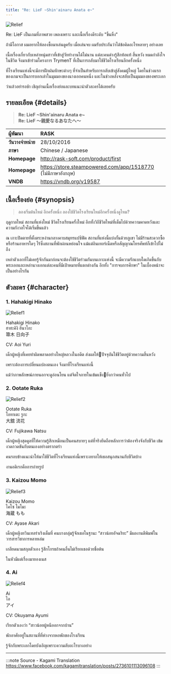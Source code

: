 ```yaml
---
title: "Re: LieF ~Shin'ainaru Anata e~"
---
```


![Relief](https://res.cloudinary.com/kagamiweb/image/upload/v1631554316/visualnovel/preview/relief.jpg)

Re: LieF เป็นเกมที่ภาพสวย เพลงเพราะ และเนื้อเรื่องดีระดับ "ขึ้นหิ้ง" 

ถ้ามีโอกาส ผมอยากให้ลองซื้อมาเล่นดูครับ เมื่อเล่นจบ ผมรับประกันว่าได้ข้อคิดอะไรหลายๆ อย่างเลย

เนื้อเรื่องเกี่ยวกับเหล่าหนุ่มสาวที่เข้าสู่วัยทำงานได้ไม่นาน แต่ละคนต่างรู้สึกท้อแท้ สิ้นหวัง หมดกำลังใจในชีวิต จึงมาเข้าร่วมโครงการ TrymenT ที่เป็นการกลับมาใช้ชีวิตโรงเรียนอีกครั้งหนึ่ง

ที่โรงเรียนแห่งนี้จะมีการฝึกฝนทักษะต่างๆ ที่จำเป็นสำหรับการกลับเข้าสู่สังคมผู้ใหญ่ โดยในช่วงแรกของเกมจะเป็นการบอกเล่าในมุมมองของนางเอกคนหนึ่ง และในช่วงหลังจะสลับเป็นมุมมองของพระเอก

ว่าแล้วอย่ารอช้า เชิญอ่านเนื้อเรื่องย่อและบทแนะนำตัวละครได้เลยครับ

## รายละเอียด {#details}

> **Re: LieF ~Shin'ainaru Anata e~**  
> **Re: LieF ～親愛なるあなたへ～**

| ผู้พัฒนา | RASK |
| :---- | :---- |
| **วันวางจำหน่าย** | 28/10/2016 |
| **ภาษา** | Chinese / Japanese |
| **Homepage** | http://rask-soft.com/product/first |
| **Homepage** | https://store.steampowered.com/app/1518770 (ไม่มีภาษาอังกฤษ) |
| **VNDB** | https://vndb.org/v19587 |

## เนื้อเรื่องย่อ {#synopsis}

> ลองเริ่มต้นใหม่ อีกครั้งหนึ่ง
> ลองใช้ชีวิตโรงเรียนใหม่อีกครั้งหนึ่งดูไหม?

ฤดูกาลใหม่ สถานที่แห่งใหม่ ชีวิตโรงเรียนครั้งใหม่ อีกทั้งวิถีชีวิตใหม่ที่เต็มไปด้วยความคาดหวังและความกังวลใจได้เริ่มขึ้นแล้ว

ณ เกาะปิดตายที่ตั้งตระหง่านกลางคาบสมุทรแปซิฟิค สถานที่แห่งนี้แบ่งกั้นด้วยภูเขา ไม่มีร้านสะดวกซื้อหรือร้านอาหารใดๆ ไร้ซึ่งสถานที่พักผ่อนหย่อนใจ แม้แต่อินเทอร์เน็ตหรือสัญญาณโทรศัพท์ก็เข้าไปไม่ถึง

เหล่าตัวเอกที่ไม่เคยรู้จักกันมาก่อนจะต้องใช้ชีวิตร่วมกันบนเกาะแห่งนี้
จะมีความรักแบบใดเกิดขึ้นกับพระเอกและเหล่านางเอกแต่ละคนที่มีเป้าหมายที่แตกต่างกัน อีกทั้ง "การจบการศึกษา" ในเบื้องหน้าจะเป็นอย่างไรกัน

## ตัวละคร {#character}

### 1. Hahakigi Hinako

![Relief1](https://res.cloudinary.com/kagamiweb/image/upload/v1631554314/visualnovel/preview/relief_character1.jpg)

Hahakigi Hinako  
ฮาฮะคิงิ ฮินาโกะ  
箒木 日向子

CV: Aoi Yuri

เด็กผู้หญิงที่เคยทำผิดพลาดอย่างใหญ่หลวงในอดีต ส่งผลให้ปัจจุบันใช้ชีวิตอยู่ด้วยความสิ้นหวัง

เพราะต้องการเปลี่ยนแปลงตนเอง จึงมาที่โรงเรียนแห่งนี้

แม้ว่าภาพลักษณ์ภายนอกจะดูอ่อนโยน แต่จิตใจภายในเข้มแข็งยิ่งกว่าคนทั่วไป

### 2. Ootate Ruka

![Relief2](https://res.cloudinary.com/kagamiweb/image/upload/v1631554316/visualnovel/preview/relief_character2.jpg)

Ootate Ruka  
โอทาเตะ รูกะ  
大舘 流花

CV: Fujikawa Natsu

เด็กผู้หญิงสุดคูลที่ให้ความรู้สึกเหมือนเป็นคนสบายๆ แต่ที่จริงยึดถือหลักการว่าต้องจริงจังกับชีวิต เข้มงวดกวดขันกับตนเองอย่างตรากตรำ

คนรอบข้างแนะนำให้มาใช้ชีวิตที่โรงเรียนแห่งนี้เพราะอยากให้เธอสนุกสนานกับชีวิตบ้าง

งานอดิเรกคือการถ่ายรูป

### 3. Kaizou Momo

![Relief3](https://res.cloudinary.com/kagamiweb/image/upload/v1631554315/visualnovel/preview/relief_character3.jpg)

Kaizou Momo  
ไคโซ โมโมะ  
海蔵 もも

CV: Ayase Akari

เด็กผู้หญิงทวินเทลร่าเริงเต็มที่ คนบางกลุ่มรู้จักเธอในฐานะ “สาวน้อยอัจฉริยะ” มีผลงานตีพิมพ์ในวารสารวิชาการหลายเล่ม

เกลียดนามสกุลตัวเอง รู้สึกโกรธถ้าคนอื่นไม่เรียกเธอด้วยชื่อต้น

ในหัวมีแต่เรื่องมายองเนส

### 4. Ai

![Relief4](https://res.cloudinary.com/kagamiweb/image/upload/v1631554314/visualnovel/preview/relief_character4.jpg)

Ai  
ไอ  
アイ

CV: Okuyama Ayumi

เรียกตัวเองว่า “สาวน้อยผู้หนีออกจากบ้าน”

พักอาศัยอยู่ในสถานที่ที่ห่างจากหอพักของโรงเรียน

รู้จักกับพระเอกโดยบังเอิญเพราะความลับอะไรบางอย่าง

---
:::note Source - Kagami Translation
https://www.facebook.com/kagamitranslation/posts/2736101113096108
:::